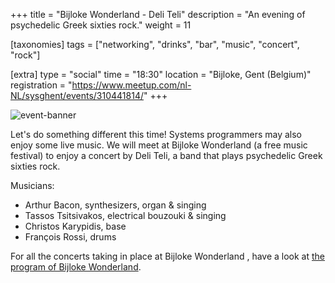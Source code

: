 +++
title = "Bijloke Wonderland - Deli Teli"
description = "An evening of psychedelic Greek sixties rock."
weight = 11

[taxonomies]
tags = ["networking", "drinks",  "bar", "music", "concert", "rock"]

[extra]
type = "social"
time = "18:30"
location = "Bijloke, Gent (Belgium)"
registration = "https://www.meetup.com/nl-NL/sysghent/events/310441814/"
+++

![event-banner](https://img.bijloke.be/ox5C7z8K59JwheeAyu3khnvNG-hE3RZvBUwD2h9r-o4/c:5463:1708:nowe:0:843/s:1920:600:1/aHR0cHM6Ly93d3cuYmlqbG9rZS5iZS8vY21zX2ZpbGVzL3N5c3RlbS9pbWFnZXMvaW1nMTg2ODhfb3JpZy5qcGc)

Let's do something different this time! Systems programmers may also enjoy some live music. We will meet at Bijloke Wonderland (a free music festival) to enjoy a concert by Deli Teli, a band that plays psychedelic Greek sixties rock.

Musicians:

- Arthur Bacon, synthesizers, organ & singing
- Tassos Tsitsivakos, electrical bouzouki & singing
- Christos Karypidis, base
- François Rossi, drums

For all the concerts taking in place at Bijloke Wonderland , have a look at [the program of Bijloke Wonderland](https://www.bijloke.be/programma).
